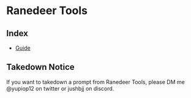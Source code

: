 # Ranedeer Tools
## Index
- [Guide](https://github.com/JushBJJ/Mr.-Ranedeer-AI-Tutor/Guides/How%20to%20Use%20Mr%20Ranedeer.md)

## Takedown Notice
If you want to takedown a prompt from Ranedeer Tools, please DM me @yupiop12 on twitter or jushbjj on discord.